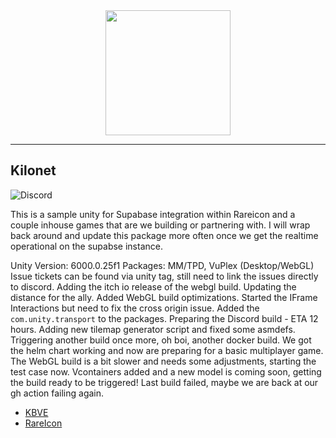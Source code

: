 <center>
<a alt="KBVE Logo" href="https://kbve.com/" target="_blank" rel="noreferrer"><img src="https://raw.githubusercontent.com/KBVE/kbve.com/main/public/assets/img/letter_logo.png" width="200"></a>
</center>

---

## Kilonet

![Discord](https://img.shields.io/discord/342732838598082562?logo=discord)


This is a sample unity for Supabase integration within Rareicon and a couple inhouse games that are we building or partnering with.
I will wrap back around and update this package more often once we get the realtime operational on the supabse instance.

Unity Version: 6000.0.25f1
Packages: MM/TPD, VuPlex (Desktop/WebGL)
Issue tickets can be found via unity tag, still need to link the issues directly to discord.
Adding the itch io release of the webgl build.
Updating the distance for the ally.
Added WebGL build optimizations.
Started the IFrame Interactions but need to fix the cross origin issue.
Added the `com.unity.transport` to the packages.
Preparing the Discord build - ETA 12 hours.
Adding new tilemap generator script and fixed some asmdefs.
Triggering another build once more, oh boi, another docker build.
We got the helm chart working and now are preparing for a basic multiplayer game.
The WebGL build is a bit slower and needs some adjustments, starting the test case now.
Vcontainers added and a new model is coming soon, getting the build ready to be triggered!
Last build failed, maybe we are back at our gh action failing again.

- [KBVE](https://kbve.com/)
- [RareIcon](https://rareicon.com/)